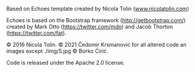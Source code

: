 Based on Echoes template created by Nicola Tolin (www.nicolatolin.com)

Echoes  is based on the Bootstrap framework (http://getbootstrap.com/) created by Mark Otto (https://twitter.com/mdo) and Jacob Thorton (https://twitter.com/fat).

© 2016 Nicola Tolin.
© 2021 Čedomir Krsmanović for all altered code an images except ./img/5.jpg © Borko Ćirić.

Code is released under the Apache 2.0 license.